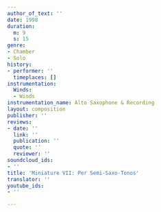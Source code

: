```yaml
---
author_of_text: ''
date: 1998
duration:
  m: 9
  s: 15
genre:
- Chamber
- Solo
history:
- performer: ''
  timeplaces: []
instrumentation:
  Winds:
  - Winds
instrumentation_name: Alto Saxophone & Recording
layout: composition
publisher: ''
reviews:
- date: ''
  link: ''
  publication: ''
  quote: ''
  reviewer: ''
soundcloud_ids:
- ''
title: 'Miniature VII: Per Semi-Saxo-Tonos'
translator: ''
youtube_ids:
- ''

---
```

